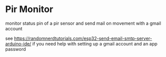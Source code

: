 # Pir Monitor

monitor status pin of a pir sensor and send mail on movement with a gmail account

see https://randomnerdtutorials.com/esp32-send-email-smtp-server-arduino-ide/ 
if you need help with setting up a gmail account and an app password
